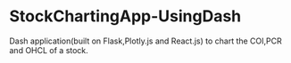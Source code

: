 # StockChartingApp-UsingDash
Dash application(built on Flask,Plotly.js and React.js) to chart the COI,PCR and OHCL of a stock.
